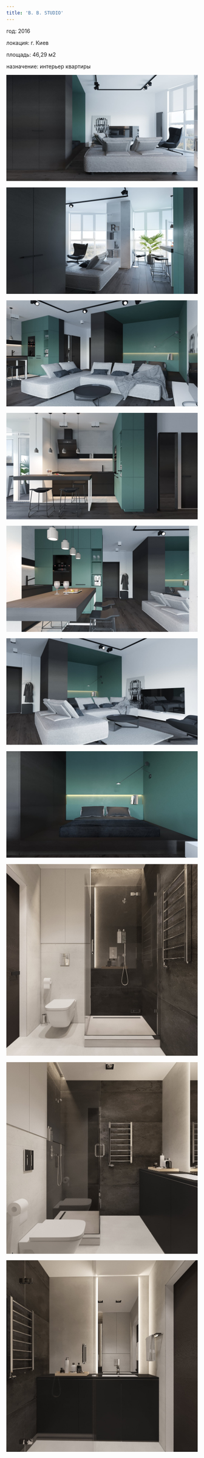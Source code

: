 ```yaml
---
title: 'B. B. STUDIO'
---
```

<div class="project-description">
<p>год: 2016</p>
<p>локация: г. Киев</p>
<p>площадь: 46,29 м2</p>
<p>назначение: интерьер квартиры</p>
</div>

<div class="clearfix"></div>
<div id="project-images" class="owl-carousel owl-theme" markdown="1">

![](B_B_Studio_01.jpg)

![](B_B_Studio_02.jpg)

![](B_B_Studio_03.jpg)

![](B_B_Studio_04.jpg)

![](B_B_Studio_05.jpg)

![](B_B_Studio_06.jpg)

![](B_B_Studio_07.jpg)

![](B_B_Studio_08.jpg)

![](B_B_Studio_09.jpg)

![](B_B_Studio_10.jpg)

</div>